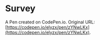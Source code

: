 # Survey

A Pen created on CodePen.io. Original URL: [https://codepen.io/elyzx/pen/zYNwLKx](https://codepen.io/elyzx/pen/zYNwLKx).


